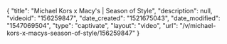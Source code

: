 {
    "title": "Michael Kors x Macy's | Season of Style",
    "description": null,
    "videoid": "156259847",
    "date_created": "1521675043",
    "date_modified": "1547069504",
    "type": "captivate",
    "layout": "video",
    "url": "\/v\/michael-kors-x-macys-season-of-style\/156259847"
}